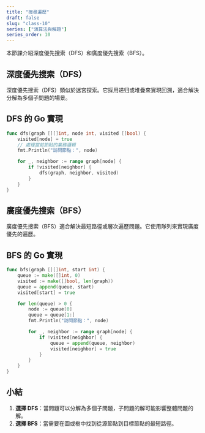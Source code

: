 ```yaml
---
title: "搜尋遍歷"
draft: false
slug: "class-10"
series: ["演算法與解題"]
series_order: 10
---
```

本節課介紹深度優先搜索（DFS）和廣度優先搜索（BFS）。

## 深度優先搜索（DFS）
深度優先搜索（DFS）類似於迷宮探索。它採用递归或堆疊來實現回溯，適合解決分解為多個子問題的場景。

## DFS 的 Go 實現

```go
func dfs(graph [][]int, node int, visited []bool) {
    visited[node] = true
    // 處理當前節點的業務邏輯
    fmt.Println("訪問節點：", node)

    for _, neighbor := range graph[node] {
        if !visited[neighbor] {
            dfs(graph, neighbor, visited)
        }
    }
}
```

## 廣度優先搜索（BFS）
廣度優先搜索（BFS）適合解決最短路徑或層次遍歷問題。它使用隊列來實現廣度優先的遍歷。

## BFS 的 Go 實現

```go
func bfs(graph [][]int, start int) {
    queue := make([]int, 0)
    visited := make([]bool, len(graph))
    queue = append(queue, start)
    visited[start] = true

    for len(queue) > 0 {
        node := queue[0]
        queue = queue[1:]
        fmt.Println("訪問節點：", node)

        for _, neighbor := range graph[node] {
            if !visited[neighbor] {
                queue = append(queue, neighbor)
                visited[neighbor] = true
            }
        }
    }
}
```

## 小結
1. **選擇 DFS**：當問題可以分解為多個子問題，子問題的解可能影響整體問題的解。
2. **選擇 BFS**：當需要在圖或樹中找到從源節點到目標節點的最短路徑。
